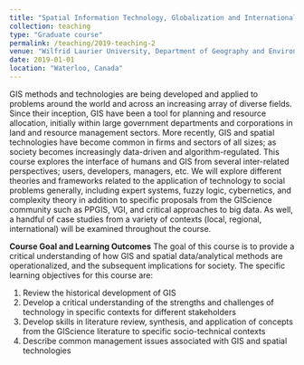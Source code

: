 ```yaml
---
title: "Spatial Information Technology, Globalization and International Development"
collection: teaching
type: "Graduate course"
permalink: /teaching/2019-teaching-2
venue: "Wilfrid Laurier University, Department of Geography and Environmental Studies"
date: 2019-01-01
location: "Waterloo, Canada"
---
```


GIS methods and technologies are being developed and applied to problems around the world and across an increasing array of diverse fields. Since their inception, GIS have been a tool for planning and resource allocation, initially within large government departments and corporations in land and resource management sectors. More recently, GIS and spatial technologies have become common in firms and sectors of all sizes; as society becomes increasingly data-driven and algorithm-regulated. This course explores the interface of humans and GIS from several inter-related perspectives; users, developers, managers, etc. We will explore different theories and frameworks related to the application of technology to social problems generally, including expert systems, fuzzy logic, cybernetics, and complexity theory in addition to specific proposals from the GIScience community such as PPGIS, VGI, and critical approaches to big data. As well, a handful of case studies from a variety of contexts (local, regional, international) will be examined throughout the course. 

**Course Goal and Learning Outcomes**
The goal of this course is to provide a critical understanding of how GIS and spatial data/analytical methods are operationalized, and the subsequent implications for society. The specific learning objectives for this course are:

1.	Review the historical development of GIS  
2.	Develop a critical understanding of the strengths and challenges of technology in specific contexts for different stakeholders
3.	Develop skills in literature review, synthesis, and application of concepts from the GIScience literature to specific socio-technical contexts 
4.	Describe common management issues associated with GIS and spatial technologies 


